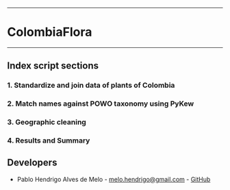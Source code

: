 ***
# ColombiaFlora
***

## Index script sections
### 1. Standardize and join data of plants of Colombia
### 2. Match names against POWO taxonomy using PyKew
### 3. Geographic cleaning
### 4. Results and Summary

## Developers
* Pablo Hendrigo Alves de Melo - melo.hendrigo@gmail.com - [GitHub](https://github.com/pablopains)

